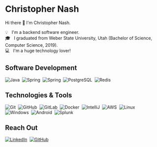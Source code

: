 # Christopher Nash

Hi there 👋 I'm Christopher Nash.

💡 &nbsp; I'm a backend software engineer.\
🎓 &nbsp; I graduated from Weber State University, Utah (Bachelor of Science, Computer Science, 2019).\
💻 &nbsp; I'm a huge technology lover!

## Software Development

![Java](https://img.shields.io/badge/-Java-000?&logo=Java&logoColor=007396&color=black)&nbsp;
![Spring](https://img.shields.io/badge/-Spring-000?&logo=Spring&color=black)&nbsp;
![Spring](https://img.shields.io/badge/-SpringBoot-000?&logo=Spring&color=black)&nbsp;
![PostgreSQL](https://img.shields.io/badge/-PostgreSQL-336791?style=flat-square&logo=postgresql&color=black)&nbsp;
![Redis](https://img.shields.io/badge/-Redis-black?style=flat-square&logo=Redis&color=black)

## Technologies & Tools
![Git](https://img.shields.io/badge/-Git-black?style=flat-square&logo=git&color=black)&nbsp;
![GitHub](https://img.shields.io/badge/-GitHub-181717?style=flat-square&logo=github&color=black)&nbsp;
![GitLab](https://img.shields.io/badge/-GitLab-FCA121?style=flat-square&logo=gitlab&color=black)&nbsp;
![Docker](https://img.shields.io/badge/-Docker-black?style=flat-square&logo=docker&color=black)&nbsp;
![IntelliJ](https://img.shields.io/badge/-IntelliJ%20IDEA-black?style=flat-square&logo=jetbrains&color=black)&nbsp;
![AWS](https://img.shields.io/badge/-AWS-000?&logo=Amazon-AWS&logoColor=F90&color=black)&nbsp;
![Linux](https://img.shields.io/badge/-Linux-black?style=flat-square&logo=linux&color=black)&nbsp;
![Windows](https://img.shields.io/badge/-Windows-000?style=flat-square&logo=windows&color=black)&nbsp;
![Android](https://img.shields.io/badge/-Android-000?style=flat-square&logo=android&color=black)&nbsp;
![Splunk](https://img.shields.io/badge/-Splunk-000?style=flat-square&logo=splunk&color=black)&nbsp;

## Reach Out
<a href="https://www.linkedin.com/in/christophernashslc" target="_blank"><img alt="LinkedIn" src="https://img.shields.io/badge/-LinkedIn-0077B5?style=flat-square&logo=Linkedin&logoColor=white&color=black"></a>&nbsp;
<a href="https://github.com/christopher-nash" target="_blank"><img alt="GitHub" src="https://img.shields.io/badge/-@christopher--nash-000?style=flat-square&logo=GitHub&logoColor=white&color=black"></a>

<!---
![Profile Visitors](https://visitor-badge.laobi.icu/badge?page_id=christopher-nash.christopher-nash)
-->
